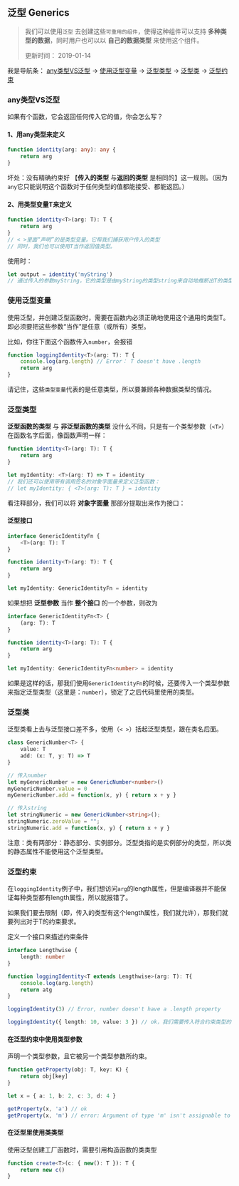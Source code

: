 ## 泛型 Generics
> 我们可以使用`泛型` 去创建这些`可重用的组件`，使得这种组件可以支持 **多种类型的数据**，同时用户也可以以 **自己的数据类型** 来使用这个组件。
> 
> 更新时间： 2019-01-14

我是导航条：
[any类型VS泛型](#any类型VS泛型) -> [使用泛型变量](#使用泛型变量) -> [泛型类型](#泛型类型) -> [泛型类](#泛型类) -> [泛型约束](#泛型约束)

### any类型VS泛型
如果有个函数，它会返回任何传入它的值，你会怎么写？

#### 1、用any类型来定义
```ts
function identity(arg: any): any {
    return arg
}
```
坏处：没有精确约束好 【**传入的类型** 与**返回的类型** 是相同的】这一规则。（因为`any`它只能说明这个函数对于任何类型的值都能接受、都能返回。）

#### 2、用类型变量T来定义

```ts
function identity<T>(arg: T): T {
    return arg
}
// < >里面“声明”的是类型变量。它帮我们捕获用户传入的类型
// 同时，我们也可以使用T当作返回值类型。
```
使用时：
```ts
let output = identity('myString')
// 通过传入的参数myString，它的类型是由myString的类型string来自动地推断出T的类型
```

### 使用泛型变量
使用泛型，并创建泛型函数时，需要在函数内必须正确地使用这个通用的类型T。即必须要把这些参数“当作”是任意（或所有）类型。

比如，你往下面这个函数传入`number`，会报错
```ts
function loggingIdentity<T>(arg: T): T {
    console.log(arg.length) // Error： T doesn't have .length
    return arg
}
```
请记住，这些`类型变量`代表的是任意类型，所以要兼顾各种数据类型的情况。

### 泛型类型
**泛型函数的类型** 与 **非泛型函数的类型** 没什么不同，只是有一个类型参数（`<T>`）在函数名字后面，像函数声明一样：
```ts
function identity<T>(arg: T): T {
    return arg
}

let myIdentity: <T>(arg: T) => T = identity
// 我们还可以使用带有调用签名的对象字面量来定义泛型函数：
// let myIdentity: { <T>(arg: T): T } = identity
```
看注释部分，我们可以将 **对象字面量** 那部分提取出来作为接口：
#### 泛型接口
```ts
interface GenericIdentityFn {
    <T>(arg: T): T
}

function identity<T>(arg: T): T {
    return arg
}

let myIdentity: GenericIdentityFn = identity
```
如果想把 **泛型参数** 当作 **整个接口** 的一个参数，则改为
```ts
interface GenericIdentityFn<T> {
    (arg: T): T
}

function identity<T>(arg: T): T {
    return arg
}

let myIdentity: GenericIdentityFn<number> = identity
```
如果是这样的话，那我们使用`GenericIdentityFn`的时候，还要传入一个类型参数来指定泛型类型（这里是：`number`），锁定了之后代码里使用的类型。

### 泛型类
泛型类看上去与泛型接口差不多，使用（`< >`）括起泛型类型，跟在类名后面。
```ts
class GenericNumber<T> {
    value: T
    add: (x: T, y: T) => T
}

// 传入number
let myGenericNumber = new GenericNumber<number>()
myGenericNumber.value = 0
myGenericNumber.add = function(x, y) { return x + y }

// 传入string
let stringNumeric = new GenericNumber<string>();
stringNumeric.zeroValue = "";
stringNumeric.add = function(x, y) { return x + y }
```
注意：类有两部分：静态部分、实例部分。泛型类指的是实例部分的类型，所以类的静态属性不能使用这个泛型类型。

### 泛型约束
在`loggingIdentity`例子中，我们想访问`arg`的length属性，但是编译器并不能保证每种类型都有length属性，所以就报错了。

如果我们要去限制（即，传入的类型有这个length属性，我们就允许），那我们就要列出对于T的约束要求。

定义一个接口来描述约束条件
```ts
interface Lengthwise {
    length: number
}

function loggingIdentity<T extends Lengthwise>(arg: T): T{
    console.log(arg.length)
    return atg
}

loggingIdentity(3) // Error, number doesn't have a .length property

loggingIdentity({ length: 10, value: 3 }) // ok，我们需要传入符合约束类型的值，必须包含必须的属性
```

#### 在泛型约束中使用类型参数
声明一个类型参数，且它被另一个类型参数所约束。
```ts
function getProperty(obj: T, key: K) {
    return obj[key]
}

let x = { a: 1, b: 2, c: 3, d: 4 }

getProperty(x, 'a') // ok
getProperty(x, 'm') // error: Argument of type 'm' isn't assignable to 'a' | 'b' | 'c' | 'd'.
```

#### 在泛型里使用类类型
使用泛型创建工厂函数时，需要引用构造函数的类类型
```ts
function create<T>(c: { new(): T }): T {
    return new c()
}
```
